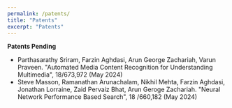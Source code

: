 ```yaml
---
permalink: /patents/
title: "Patents"
excerpt: "Patents"
---
```

**Patents Pending**
* Parthasarathy Sriram, Farzin Aghdasi, Arun George Zachariah, Varun Praveen. "Automated Media Content Recognition for Understanding Multimedia", 18/673,972 (May 2024)
* Steve Masson, Ramanathan Arunachalam, Nikhil Mehta, Farzin Aghdasi, Jonathan Lorraine, Zaid Pervaiz Bhat, Arun Geroge Zachariah. "Neural Network Performance Based Search", 18 /660,182 (May 2024)